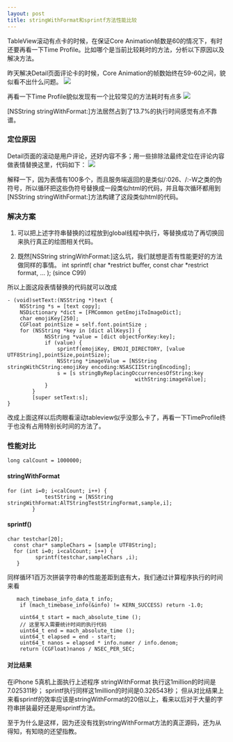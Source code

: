 ```yaml
---
layout: post
title: stringWithFormat和sprintf方法性能比较
---
```


TableView滚动有点卡的时候，在保证Core Animation帧数是60的情况下，有时还要再看一下Time Profile。比如哪个是当前比较耗时的方法，分析以下原因以及解决方法。

昨天解决Detail页面评论卡的时候，Core Animation的帧数始终在59-60之间，貌似看不出什么问题。
![](/AllenChiangBlog/public/upload/2014-07-17-coreanimation.png)

再看一下Time Profile貌似发现有一个比较常见的方法耗时有点多
![](/AllenChiangBlog/public/upload/2014-07-17-timeprofile.png)

[NSString stringWithFormat:]方法居然占到了13.7%的执行时间感觉有点不靠谱。

### 定位原因

Detail页面的滚动是用户评论，还好内容不多；用一些排除法最终定位在评论内容做表情替换这里，代码如下：
![](/AllenChiangBlog/public/upload/2014-07-17-replaceemoj.png)

解释一下，因为表情有100多个，而且服务端返回的是类似/:026、/:-W之类的伪符号，所以循环把这些伪符号替换成一段类似html的代码，并且每次循环都用到[NSString stringWithFormat:]方法构建了这段类似html的代码。

### 解决方案

1. 可以把上述字符串替换的过程放到global线程中执行，等替换成功了再切换回来执行真正的绘图相关代码。

2. 既然[NSString stringWithFormat:]这么坑，我们就想是否有性能更好的方法做同样的事情。
	int sprintf( char *restrict buffer, const char *restrict format, ... );    (since C99)

所以上面这段表情替换的代码就可以改成

	- (void)setText:(NSString *)text {
		NSString *s = [text copy];
   		NSDictionary *dict = [FMCommon getEmojiToImageDict];
   		char emojiKey[250];
   		CGFloat pointSize = self.font.pointSize ;
		for (NSString *key in [dict allKeys]) {
        		NSString *value = [dict objectForKey:key];
        		if (value) {
            		sprintf(emojiKey, EMOJI_DIRECTORY, [value UTF8String],pointSize,pointSize);
            		NSString *imageValue = [NSString stringWithCString:emojiKey encoding:NSASCIIStringEncoding];
            		s = [s stringByReplacingOccurrencesOfString:key
                                             withString:imageValue];
        		}
    		}
    		[super setText:s];
	}

改成上面这样以后肉眼看滚动tableview似乎没那么卡了，再看一下TimeProfile终于也没有占用特别长时间的方法了。

### 性能对比
	long calCount = 1000000;

#### stringWithFormat
	for (int i=0; i<calCount; i++) {
                testString = [NSString stringWithFormat:AlTStringTestStringFormat,sample,i];
            }

#### sprintf()
	char testchar[20];
      const char* sampleChars = [sample UTF8String];
      for (int i=0; i<calCount; i++) {
             sprintf(testchar,sampleChars ,i);
       }

同样循环1百万次拼装字符串的性能差距到底有大，我们通过计算程序执行的时间来看

	   mach_timebase_info_data_t info;
        if (mach_timebase_info(&info) != KERN_SUCCESS) return -1.0;
        
        uint64_t start = mach_absolute_time ();
        // 这里写入需要统计时间的执行代码
        uint64_t end = mach_absolute_time ();
        uint64_t elapsed = end - start;
        uint64_t nanos = elapsed * info.numer / info.denom;
        return (CGFloat)nanos / NSEC_PER_SEC;

#### 对比结果
在iPhone 5真机上面执行上述程序
stringWithFormat 执行这1million的时间是7.025311秒；
sprintf执行同样这1million的时间是0.326543秒；
但从对比结果上来看sprintf的效率应该是stringWithFormat的20倍以上，看来以后对于大量的字符串拼装最好还是用sprintf方法。

至于为什么是这样，因为还没有找到stringWithFormat方法的真正源码，还为从得知，有知晓的还望指教。